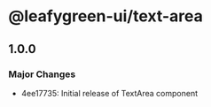 # @leafygreen-ui/text-area

## 1.0.0
### Major Changes

- 4ee17735: Initial release of TextArea component
